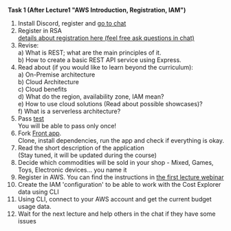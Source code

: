 **Task 1 (After Lecture1 "AWS Introduction, Registration, IAM")**  
  
 1. Install Discord, register and [go to chat](https://discord.gg/ccZrfa)  
 2. Register in RSA  
    [details about registration here (feel free ask questions in chat)](https://discord.com/channels/755676888680366081/763289994265362444/763290809105121280)
 3. Revise:  
       a) What is REST; what are the main principles of it.  
       b) How to create a basic REST API service using Express.  
 2. Read about (if you would like to learn beyond the curriculum):  
       a) On-Premise architecture  
       b) Cloud Architecture  
       c) Cloud benefits  
       d) What do the region, availability zone, IAM mean?  
       e) How to use cloud solutions (Read about possible showcases)?  
       f) What is a serverless architecture?  
 3. Pass [test](https://forms.gle/ftxc2Qv2rr6qj4So8)  
 You will be able to pass only once!  
 4. Fork [Front app](https://github.com/rolling-scopes-school/nodejs-aws-fe).  
    Clone, install dependencies, run the app and check if everything is okay.  
 5. Read the short description of the application  
    (Stay tuned, it will be updated during the course)  
 6. Decide which commodities will be sold in your shop - Mixed, Games, Toys, Electronic devices... you name it  
 7. Register in AWS. You can find the instructions in [the first lecture webinar](https://youtu.be/kY0P_QxVzKw?t=3769)  
 8. Create the IAM 'configuration' to be able to work with the Cost Explorer data using CLI  
 9. Using CLI, connect to your AWS account and get the current budget usage data.  
 10. Wait for the next lecture and help others in the chat if they have some issues  

